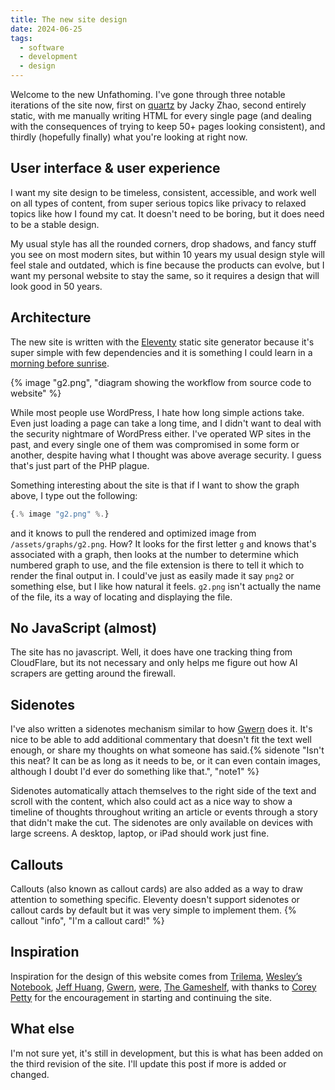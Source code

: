 ```yaml
---
title: The new site design
date: 2024-06-25
tags:
  - software
  - development
  - design
---
```

Welcome to the new Unfathoming. I've gone through three notable iterations of the site now, first on [quartz]() by Jacky Zhao, second entirely static, with me manually writing HTML for every single page (and dealing with the consequences of trying to keep 50+ pages looking consistent), and thirdly (hopefully finally) what you're looking at right now.

## User interface & user experience
I want my site design to be timeless, consistent, accessible, and work well on all types of content, from super serious topics like privacy to relaxed topics like how I found my cat. It doesn't need to be boring, but it does need to be a stable design.

My usual style has all the rounded corners, drop shadows, and fancy stuff you see on most modern sites, but within 10 years my usual design style will feel stale and outdated, which is fine because the products can evolve, but I want my personal website to stay the same, so it requires a design that will look good in 50 years.

## Architecture
The new site is written with the [Eleventy](https://11ty.dev) static site generator because it's super simple with few dependencies and it is something I could learn in a [morning before sunrise](/archive/2024/a-rainy-saturday-morning).

{% image "g2.png", "diagram showing the workflow from source code to website" %}

While most people use WordPress, I hate how long simple actions take. Even just loading a page can take a long time, and I didn't want to deal with the security nightmare of WordPress either. I've operated WP sites in the past, and every single one of them was compromised in some form or another, despite having what I thought was above average security. I guess that's just part of the PHP plague.

Something interesting about the site is that if I want to show the graph above, I type out the following:

```js
{.% image "g2.png" %.}
```

and it knows to pull the rendered and optimized image from `/assets/graphs/g2.png`. How? It looks for the first letter `g` and knows that's associated with a graph, then looks at the number to determine which numbered graph to use, and the file extension is there to tell it which to render the final output in. I could've just as easily made it say `png2` or something else, but I like how natural it feels. `g2.png` isn't actually the name of the file, its a way of locating and displaying the file.

## No JavaScript (almost)
The site has no javascript. Well, it does have one tracking thing from CloudFlare, but its not necessary and only helps me figure out how AI scrapers are getting around the firewall.

## Sidenotes
I've also written a sidenotes mechanism similar to how [Gwern](https://gwern.net) does it. It's nice to be able to add additional commentary that doesn't fit the text well enough, or share my thoughts on what someone has said.{% sidenote "Isn't this neat? It can be as long as it needs to be, or it can even contain images, although I doubt I'd ever do something like that.", "note1" %}

Sidenotes automatically attach themselves to the right side of the text and scroll with the content, which also could act as a nice way to show a timeline of thoughts throughout writing an article or events through a story that didn't make the cut. The sidenotes are only available on devices with large screens. A desktop, laptop, or iPad should work just fine.

## Callouts
Callouts (also known as callout cards) are also added as a way to draw attention to something specific. Eleventy doesn't support sidenotes or callout cards by default but it was very simple to implement them.
{% callout "info", "I'm a callout card!" %}

## Inspiration
Inspiration for the design of this website comes from [Trilema](http://trilema.com), [Wesley’s Notebook](https://notebook.wesleyac.com/), [Jeff Huang](https://jeffhuang.com/), [Gwern](https://gwern.net), [were](http://werc.cat-v.org/), [The Gameshelf](http://gameshelf.jmac.org/), with thanks to [Corey Petty](https://x.com/corpetty) for the encouragement in starting and continuing the site.

## What else
I'm not sure yet, it's still in development, but this is what has been added on the third revision of the site. I'll update this post if more is added or changed.
